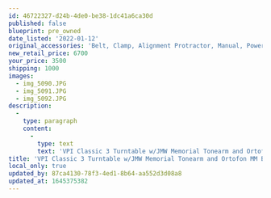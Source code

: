 ```yaml
---
id: 46722327-d24b-4de0-be38-1dc41a6ca30d
published: false
blueprint: pre_owned
date_listed: '2022-01-12'
original_accessories: 'Belt, Clamp, Alignment Protractor, Manual, Power Cord'
new_retail_price: 6700
your_price: 3500
shipping: 1000
images:
  - img_5090.JPG
  - img_5091.JPG
  - img_5092.JPG
description:
  -
    type: paragraph
    content:
      -
        type: text
        text: 'VPI Classic 3 Turntable w/JMW Memorial Tonearm and Ortofon MM Black Cartridge. Table is in excellent physical and functional condition, but no original box so local pick-up only. Sold as new for $6,700.00'
title: 'VPI Classic 3 Turntable w/JMW Memorial Tonearm and Ortofon MM Black Cartridge'
local_only: true
updated_by: 87ca4130-78f3-4ed1-8b64-aa552d3d08a8
updated_at: 1645375382
---
```

